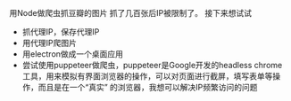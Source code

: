用Node做爬虫抓豆瓣的图片
抓了几百张后IP被限制了。
接下来想试试
- 抓代理IP，保存代理IP
- 用代理IP爬图片
- 用electron做成一个桌面应用
- 尝试使用puppeteer做爬虫，puppeteer是Google开发的headless chrome 工具，用来模拟有界面浏览器的操作，可以对页面进行截屏，填写表单等操作，而且是在一个“真实” 的浏览器，我想可以解决IP频繁访问的问题